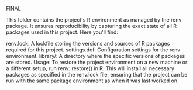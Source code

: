 FINAL

This folder contains the project's R environment as managed by the renv package. It ensures reproducibility by capturing the exact state of all R packages used in this project. Here you'll find:

renv.lock: A lockfile storing the versions and sources of R packages required for this project.
settings.dcf: Configuration settings for the renv environment.
library/: A directory where the specific versions of packages are stored.
Usage: To restore the project environment on a new machine or a different setup, run renv::restore() in R. This will install all necessary packages as specified in the renv.lock file, ensuring that the project can be run with the same package environment as when it was last worked on.